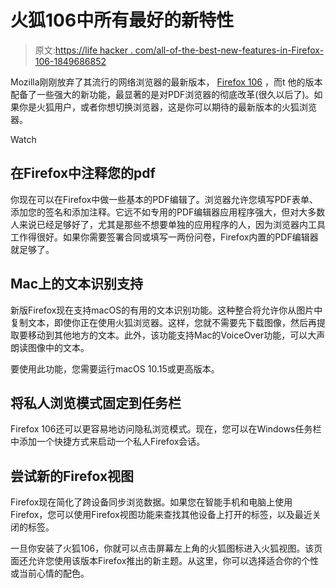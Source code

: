 # 火狐106中所有最好的新特性

> 原文:[https://life hacker . com/all-of-the-best-new-features-in-Firefox-106-1849686852](https://lifehacker.com/all-of-the-best-new-features-in-firefox-106-1849686852)

Mozilla刚刚放弃了其流行的网络浏览器的最新版本， [Firefox 106](https://www.mozilla.org/en-US/firefox/new/) ，而t 他的版本配备了一些强大的新功能，最显著的是对PDF浏览器的彻底改革(很久以后了)。如果你是火狐用户，或者你想切换浏览器，这是你可以期待的最新版本的火狐浏览器。

Watch

## 在Firefox中注释您的pdf

你现在可以在Firefox中做一些基本的PDF编辑了。浏览器允许您填写PDF表单、添加您的签名和添加注释。它远不如专用的PDF编辑器应用程序强大，但对大多数人来说已经足够好了，尤其是那些不想要单独的应用程序的人，因为浏览器内工具工作得很好。如果你需要签署合同或填写一两份问卷，Firefox内置的PDF编辑器就足够了。

## Mac上的文本识别支持

新版Firefox现在支持macOS的有用的文本识别功能。这种整合将允许你从图片中复制文本，即使你正在使用火狐浏览器。这样，您就不需要先下载图像，然后再提取要移动到其他地方的文本。此外，该功能支持Mac的VoiceOver功能，可以大声朗读图像中的文本。

要使用此功能，您需要运行macOS 10.15或更高版本。

## 将私人浏览模式固定到任务栏

Firefox 106还可以更容易地访问隐私浏览模式。现在，您可以在Windows任务栏中添加一个快捷方式来启动一个私人Firefox会话。

## 尝试新的Firefox视图

Firefox现在简化了跨设备同步浏览数据。如果您在智能手机和电脑上使用Firefox，您可以使用Firefox视图功能来查找其他设备上打开的标签，以及最近关闭的标签。

一旦你安装了火狐106，你就可以点击屏幕左上角的火狐图标进入火狐视图。该页面还允许您使用该版本Firefox推出的新主题。从这里，你可以选择适合你的个性或当前心情的配色。